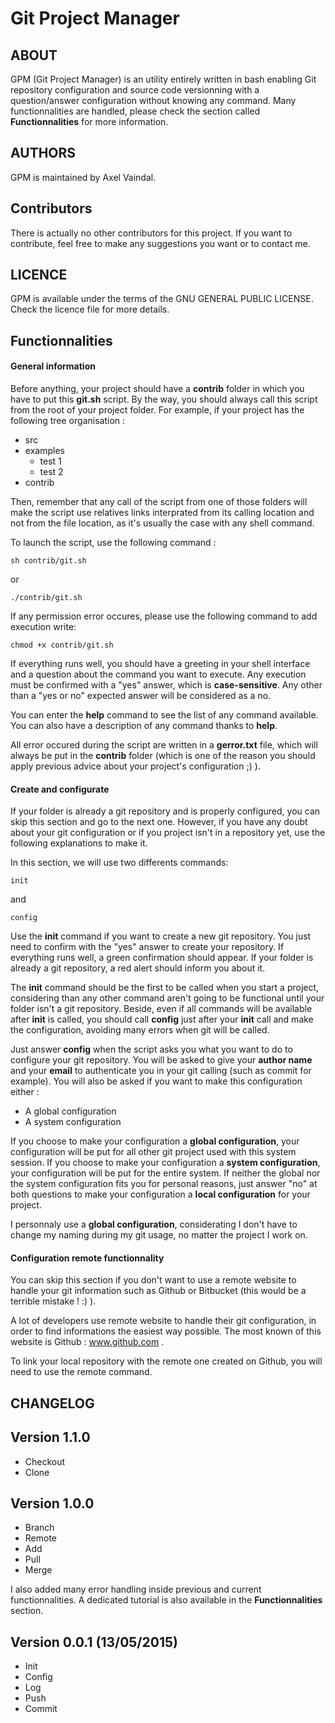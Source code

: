 # Git Project Manager

## ABOUT

GPM (Git Project Manager) is an utility entirely written in bash enabling Git repository configuration and source code versionning
with a question/answer configuration without knowing any command. Many functionnalities are handled, please check the section called **Functionnalities** for more information.

## AUTHORS

GPM is maintained by Axel Vaindal.

## Contributors

There is actually no other contributors for this project. If you want to contribute, feel free to make any suggestions you want or to contact me.

## LICENCE

GPM is available under the terms of the GNU GENERAL PUBLIC LICENSE. Check the licence file for more details.

## Functionnalities

#### General information 

Before anything, your project should have a **contrib** folder in which you have to put this **git.sh** script.
By the way, you should always call this script from the root of your project folder.
For example, if your project has the following tree organisation : 

- src
- examples
	- test 1
	- test 2
- contrib

Then, remember that any call of the script from one of those folders will make the script use relatives links interprated from its calling location and not from the file location, as it's usually the case with any shell command.

To launch the script, use the following command :

    sh contrib/git.sh
or
    
    ./contrib/git.sh

If any permission error occures, please use the following command to add execution write:

	chmod +x contrib/git.sh

If everything runs well, you should have a greeting in your shell interface and a question about the command you want to execute.
Any execution must be confirmed with a "yes" answer, which is **case-sensitive**. Any other than a "yes or no" expected answer will be considered as a no.

You can enter the **help** command to see the list of any command available. You can also have a description of any command thanks to **help**.

All error occured during the script are written in a **gerror.txt** file, which will always be put in the **contrib** folder (which is one of the reason you should apply previous advice about your project's configuration ;) ).

#### Create and configurate

If your folder is already a git repository and is properly configured, you can skip this section and go to the next one.
However, if you have any doubt about your git configuration or if you project isn't in a repository yet, use the following explanations to make it.

In this section, we will use two differents commands:

    init
and

    config

Use the **init** command if you want to create a new git repository. You just need to confirm with the "yes" answer to create your repository.
If everything runs well, a green confirmation should appear. If your folder is already a git repository, a red alert should inform you about it.

The **init** command should be the first to be called when you start a project, considering than any other command aren't going to be functional until your folder isn't a git repository.
Beside, even if all commands will be available after **init** is called, you should call **config** just after your **init** call and make the configuration, avoiding many errors when git will be called.

Just answer **config** when the script asks you what you want to do to configure your git repository.
You will be asked to give your **author name** and your **email** to authenticate you in your git calling (such as commit for example).
You will also be asked if you want to make this configuration either :

- A global configuration
- A system configuration

If you choose to make your configuration a **global configuration**, your configuration will be put for all other git project used with this system session.
If you choose to make your configuration a **system configuration**, your configuration will be put for the entire system.
If neither the global nor the system configuration fits you for personal reasons, just answer "no" at both questions to make your configuration a **local configuration** for your project.

I personnaly use a **global configuration**, considerating I don't have to change my naming during my git usage, no matter the project I work on.

#### Configuration remote functionnality

You can skip this section if you don't want to use a remote website to handle your git information such as Github or Bitbucket (this would be a terrible mistake ! :) ).

A lot of developers use remote website to handle their git configuration, in order to find informations the easiest way possible. The most known of this website is Github : www.github.com .

To link your local repository with the remote one created on Github, you will need to use the remote command.



## CHANGELOG

Version 1.1.0
----------------------------

- Checkout
- Clone


Version 1.0.0
----------------------------

- Branch
- Remote
- Add
- Pull
- Merge

I also added many error handling inside previous and current functionnalities.
A dedicated tutorial is also available in the **Functionnalities** section.

Version 0.0.1 (13/05/2015)
----------------------------

- Init
- Config
- Log
- Push
- Commit
